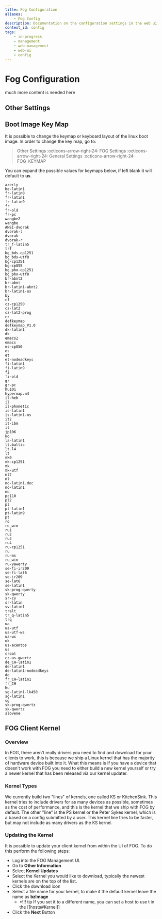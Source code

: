 ```yaml
---
title: Fog Configuration
aliases:
    - Fog Config
description: Documentation on the configuration settings in the web ui
context_id: config
tags:
    - in-progress
    - management
    - web-management
    - web-ui
    - config
---
```


# Fog Configuration

much more content is needed here

## Other Settings

## Boot Image Key Map

It is possible to change the keymap or keyboard layout of the linux boot
image. In order to change the key map, go to:

> Other Settings :octicons-arrow-right-24: FOG Settings :octicons-arrow-right-24: General Settings :octicons-arrow-right-24: FOG_KEYMAP

You can expand the possible values for keymaps below, if left blank it
will default to **us**.

``` 
azerty 
be-latin1 
fr-latin0 
fr-latin1 
fr-latin9 
fr 
fr-old 
fr-pc 
wangbe2 
wangbe 
ANSI-dvorak 
dvorak-l 
dvorak 
dvorak-r 
tr_f-latin5 
trf 
bg_bds-cp1251 
bg_bds-utf8 
bg-cp1251 
bg-cp855 
bg_pho-cp1251 
bg_pho-utf8 
br-abnt2 
br-abnt 
br-latin1-abnt2 
br-latin1-us 
by 
cf 
cz-cp1250 
cz-lat2 
cz-lat2-prog 
cz 
defkeymap 
defkeymap_V1.0 
dk-latin1 
dk 
emacs2 
emacs 
es-cp850 
es 
et 
et-nodeadkeys 
fi-latin1 
fi-latin9 
fi 
fi-old 
gr 
gr-pc 
hu101 
hypermap.m4 
il-heb 
il 
il-phonetic 
is-latin1 
is-latin1-us 
it2 
it-ibm 
it 
jp106 
ko 
la-latin1 
lt.baltic 
lt.l4 
lt 
mk0 
mk-cp1251 
mk 
mk-utf 
nl2 
nl 
no-latin1.doc 
no-latin1 
no 
pc110 
pl2 
pl 
pt-latin1 
pt-latin9 
pt 
ro 
ro_win 
ru1 
ru2 
ru3 
ru4 
ru-cp1251 
ru 
ru-ms 
ru_win 
ru-yawerty 
se-fi-ir209 
se-fi-lat6 
se-ir209 
se-lat6 
se-latin1 
sk-prog-qwerty 
sk-qwerty 
sr-cy 
sr-latin 
sv-latin1 
tralt 
tr_q-latin5 
trq 
ua 
ua-utf 
ua-utf-ws 
ua-ws 
uk 
us-acentos 
us 
croat 
cz-us-qwertz 
de_CH-latin1 
de-latin1 
de-latin1-nodeadkeys 
de 
fr_CH-latin1 
fr_CH 
hu 
sg-latin1-lk450 
sg-latin1 
sg 
sk-prog-qwertz 
sk-qwertz 
slovene
```

## FOG Client Kernel

### Overview

In FOG, there aren't really drivers you need to find and download for
your clients to work, this is because we ship a Linux kernel that has
the majority of hardware device built into it. What this means is if you
have a device that doesn't work with FOG you need to either build a new
kernel yourself or try a newer kernel that has been released via our
kernel updater.

### Kernel Types

We currently build two "lines" of kernels, one called KS or
KitchenSink. This kernel tries to include drivers for as many devices as
possible, sometimes as the cost of performance, and this is the kernel
that we ship with FOG by default. The other "line" is the PS kernel or
the Peter Sykes kernel, which is a based on a config submitted by a
user. This kernel line tries to be faster, but may not include as many
drivers as the KS kernel.

### Updating the Kernel

It is possible to update your client kernel from within the UI of FOG.
To do this perform the following steps:

-   Log into the FOG Management UI.
-   Go to **Other Information**
-   Select **Kernel Updates**
-   Select the Kernel you would like to download, typically the newest
    kernels are on the top of the list.
-   Click the download icon
-   Select a file name for your kernel, to make it the default kernel leave the name as **bzImage**
       * *!!! tip
	    If you set it to a different name, you can set a host to use t in the [[hosts#Kernel]]
-   Click the **Next** Button
